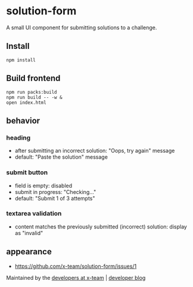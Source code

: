 # solution-form

A small UI component for submitting solutions to a challenge.

## Install

```
npm install
```

## Build frontend

```
npm run packs:build
npm run build -- -w &
open index.html
```

## behavior

###  heading

- after submitting an incorrect solution: "Oops, try again" message
- default: "Paste the solution" message

### submit button

- field is empty: disabled
- submit in progress: "Checking..."
- default: "Submit 1 of 3 attempts"

### textarea validation

- content matches the previously submitted (incorrect) solution: display as "invalid"

## appearance

- https://github.com/x-team/solution-form/issues/1

Maintained by the [developers at x-team](https://www.x-team.com) | [developer blog](https://www.x-team.com/blog/)

